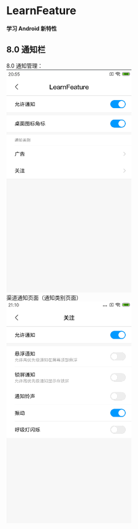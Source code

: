 # LearnFeature
**学习 Android 新特性**
## 8.0 通知栏
8.0 通知管理：  
![8.0 通知管理](https://github.com/lingyanluoxue/LearnFeature/raw/master/img/android_o_notification.png)  
渠道通知页面（通知类别页面）
![渠道通知页面](https://github.com/lingyanluoxue/LearnFeature/raw/master/img/notification_channel.png)
